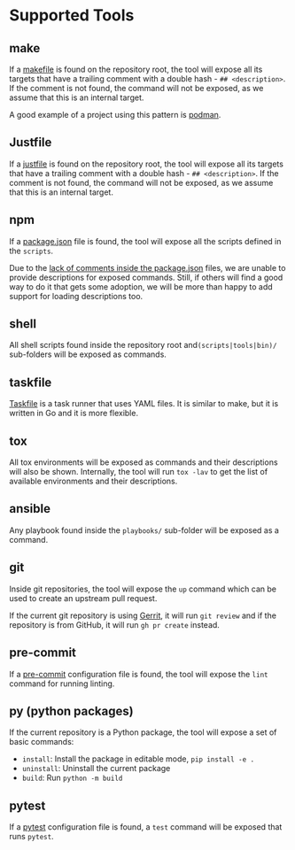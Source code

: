 # Supported Tools

## make

If a [makefile](https://www.gnu.org/software/make/manual/make.html) is found on
the repository root, the tool will expose all its targets that have a trailing
comment with a double hash - `## <description>`. If the comment is not found,
the command will not be exposed, as we assume that this is an internal target.

A good example of a project using this pattern is
[podman](https://github.com/containers/podman).

## Justfile

If a [justfile](https://github.com/casey/just/tree/master/examples) is found on
the repository root, the tool will expose all its targets that have a trailing
comment with a double hash - `## <description>`. If the comment is not found,
the command will not be exposed, as we assume that this is an internal target.

## npm

If a [package.json](https://docs.npmjs.com/cli/v7/configuring-npm/package-json)
file is found, the tool will expose all the scripts defined in the `scripts`.

Due to the
[lack of comments inside the package.json](https://stackoverflow.com/questions/14221579/how-do-i-add-comments-to-package-json-for-npm-install)
files, we are unable to provide descriptions for exposed commands. Still, if
others will find a good way to do it that gets some adoption, we will be more
than happy to add support for loading descriptions too.

## shell

All shell scripts found inside the repository root and`(scripts|tools|bin)/`
sub-folders will be exposed as commands.

## taskfile

[Taskfile](https://taskfile.dev/#/) is a task runner that uses YAML files. It is
similar to make, but it is written in Go and it is more flexible.

## tox

All tox environments will be exposed as commands and their descriptions will
also be shown. Internally, the tool will run `tox -lav` to get the list of
available environments and their descriptions.

## ansible

Any playbook found inside the `playbooks/` sub-folder will be exposed as a
command.

## git

Inside git repositories, the tool will expose the `up` command which can be used
to create an upstream pull request.

If the current git repository is using
[Gerrit](https://www.gerritcodereview.com), it will run `git review` and if the
repository is from GitHub, it will run `gh pr create` instead.

## pre-commit

If a [pre-commit](https://pre-commit.com/) configuration file is found, the tool
will expose the `lint` command for running linting.

## py (python packages)

If the current repository is a Python package, the tool will expose a set of
basic commands:

- `install`: Install the package in editable mode, `pip install -e .`
- `uninstall`: Uninstall the current package
- `build`: Run `python -m build`

## pytest

If a [pytest](https://docs.pytest.org/en/stable/) configuration file is found, a
`test` command will be exposed that runs `pytest`.
